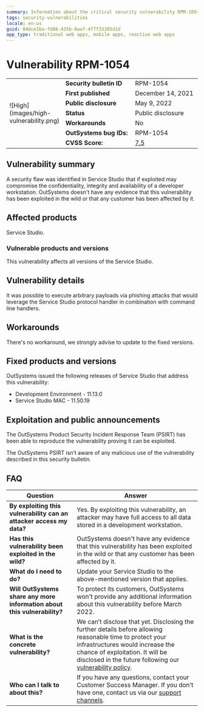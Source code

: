 ```yaml
---
summary: Information about the critical security vulnerability RPM-1054
tags: security-vulnerabilities
locale: en-us
guid: 04dce1ba-fd86-435b-8aa7-4f7f33385d1d
app_type: traditional web apps, mobile apps, reactive web apps
---
```


# Vulnerability RPM-1054

<table markdown="1">
<tr>
    <td style="width: 20%; vertical-align: middle" rowspan="7">![High](images/high-vulnerability.png)</td>
    <td><b>Security bulletin ID</b></td>
    <td>RPM-1054</td>
</tr>
<tr>
    <td><b>First published</b></td>
    <td>December 14, 2021</td>
</tr>
<tr>
    <td><b>Public disclosure</b></td>
    <td>May 9, 2022</td>
</tr>
<tr>
    <td><b>Status</b></td>
    <td>Public disclosure</td>
</tr>
<tr>
    <td><b>Workarounds</b></td>
    <td>No</td>
</tr>
<tr>
    <td><b>OutSystems bug IDs:</b></td>
    <td>RPM-1054</td>
</tr>
<tr>
    <td><b>CVSS Score:</b></td>
    <td><a href="https://www.first.org/cvss/calculator/3.1#CVSS:3.1/AV:N/AC:H/PR:N/UI:R/S:U/C:H/I:H/A:H">7.5</a></td>
</tr>
</table>

## Vulnerability summary

A security flaw was identified in Service Studio that if exploited may compromise the confidentiality, integrity and availability of a developer workstation.
OutSystems doesn't have any evidence that this vulnerability has been exploited in the wild or that any customer has been affected by it.

## Affected products

Service Studio.

### Vulnerable products and versions

This vulnerability affects all versions of the Service Studio.

## Vulnerability details

 It was possible to execute arbitrary payloads via phishing attacks that would leverage the Service Studio protocol handler in combination with command line handlers.

## Workarounds

There's no workaround, we strongly advise to update to the fixed versions.

## Fixed products and versions

OutSystems issued the following releases of Service Studio that address this vulnerability:

* Development Environment - 11.13.0
* Service Studio MAC - 11.50.19

## Exploitation and public announcements

The OutSystems Product Security Incident Response Team (PSIRT) has been able to reproduce the vulnerability proving it can be exploited.

The OutSystems PSIRT isn’t aware of any malicious use of the vulnerability described in this security bulletin.

## FAQ

| Question | Answer |
|---|---|
| **By exploiting this vulnerability can an attacker access my data?** | Yes. By exploiting this vulnerability, an attacker may have full access to all data stored in a development workstation. |
| **Has this vulnerability been exploited in the wild?** | OutSystems doesn't have any evidence that this vulnerability has been exploited in the wild or that any customer has been affected by it. |
| **What do I need to do?** | Update your Service Studio to the above-mentioned version that applies. |
| **Will OutSystems share any more information about this vulnerability?** | To protect its customers, OutSystems won't provide any additional information about this vulnerability before March 2022. |
| **What is the concrete vulnerability?** | We can’t disclose that yet. Disclosing the further details before allowing reasonable time to protect your infrastructures would increase the chance of exploitation. It will be disclosed in the future following our [vulnerability policy](intro.md#embargo). |
| **Who can I talk to about this?** | If you have any questions, contact your Customer Success Manager. If you don’t have one, contact us via our [support channels](https://www.outsystems.com/legal/success/contact-outsystems-technical-support/). |
